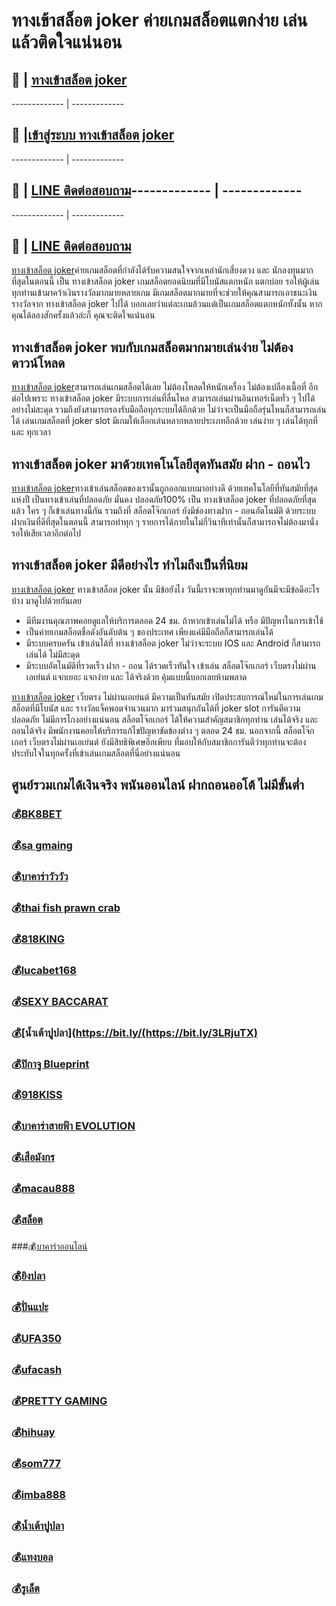 # ทางเข้าสล็อต joker ค่ายเกมสล็อตแตกง่าย เล่นแล้วติดใจแน่นอน

## :money_with_wings: | [ทางเข้าสล็อต joker ](https://bit.ly/3LRjuTX)
------------- | -------------
## :sparkling_heart: |[เข้าสู่ระบบ ทางเข้าสล็อต joker ](https://bit.ly/3LRjuTX)
------------- | -------------
## :calling: | [LINE ติดต่อสอบถาม](https://bit.ly/3fv4cbx)------------- | -------------

------------- | -------------
## :calling: | [LINE ติดต่อสอบถาม](https://bit.ly/3fv4cbx)
[ทางเข้าสล็อต joker](https://bit.ly/3LRjuTX)​ ค่ายเกมสล็อตที่กำลังได้รับความสนใจจากเหล่านักเสี่ยงดวง และ นักลงทุนมากที่สุดในตอนนี้ เป็น ทางเข้าสล็อต joker เกมสล็อตยอดนิยมที่มีโบนัสแตกหนัก แตกบ่อย รอให้ผู้เล่นทุกท่านเข้ามาคว้าเงินรางวัลมากมายหลายเกม มีเกมสล็อตมากมายที่จะช่วยให้คุณสามารถเอาชนะเงินรางวัลจาก ทางเข้าสล็อต joker ไปได้ บอกเลยว่าแต่ละเกมล้วนแต่เป็นเกมสล็อตแตกหนักทั้งนั้น หากคุณได้ลองสักครั้งแล้วล่ะก็ คุณจะติดใจแน่นอน

## ทางเข้าสล็อต joker พบกับเกมสล็อตมากมายเล่นง่าย ไม่ต้องดาวน์โหลด
[ทางเข้าสล็อต joker](https://bit.ly/3LRjuTX)​​ สามารถเล่นเกมสล็อตได้เลย ไม่ต้องโหลดให้หนักเครื่อง ไม่ต้องเปลืองเนื้อที่ อีกต่อไปเพราะ ทางเข้าสล็อต joker มีระบบการเล่นที่ลื่นไหล สามารถเล่นผ่านอินเทอร์เน็ตทั่ว ๆ ไปได้อย่างไม่สะดุด รวมถึงยังสามารถรองรับมือถือทุกระบบได้อีกด้วย ไม่ว่าจะเป็นมือถือรุ่นไหนก็สามารถเล่นได้ เล่นเกมสล็อตที่ joker slot  มีเกมให้เลือกเล่นหลากหลายประเภทอีกด้วย เล่นง่าย ๆ เล่นได้ทุกที่ และ ทุกเวลา

## ทางเข้าสล็อต joker มาด้วยเทคโนโลยีสุดทันสมัย ฝาก - ถอนไว 
[ทางเข้าสล็อต joker](https://bit.ly/3LRjuTX)​ ทางเข้าเล่นสล็อตของเรานั้นถูกออกแบบมาอย่างดี ด้วยเทคโนโลยีที่ทันสมัยที่สุดแห่งปี เป็นทางเข้าเล่นที่ปลอดภัย มั่นคง ปลอดภัย100% เป็น ทางเข้าสล็อต joker ที่ปลอดภัยที่สุดแล้ว ใคร ๆ ก็เข้าเล่นทางนี้กัน รวมถึงที่ สล็อตโจ๊กเกอร์ ยังมีช่องทางฝาก - ถอนอัตโนมัติ ด้วยระบบฝากเงินที่ดีที่สุดในตอนนี้ สามารถทำทุก ๆ รายการได้ภายในไม่กี่วินาทีเท่านั้นก็สามารถจไม่ต้องมานั่งรอให้เสียเวลาอีกต่อไป

## ทางเข้าสล็อต joker มีดีอย่างไร ทำไมถึงเป็นที่นิยม
[ทางเข้าสล็อต joker](https://bit.ly/3LRjuTX)​​ ทางเข้าสล็อต joker นั้น มีข้อยังไง วันนี้เราจะพาทุกท่านมาดูกันมีจะมีข้อดีอะไรบ้าง มาดูไปด้วยกันเลย
- มีทีมงานคุณภาพคอยดูแลให้บริการตลอด 24 ชม. ถ้าหากเข้าเล่นไม่ได้ หรือ มีปัญหาในการเข้าใช้ 
- เป็นค่ายเกมสล็อตชื่อดังอันดับต้น ๆ ของประเทศ เพียงแค่มีมือถือก็สามารถเล่นได้
- มีระบบครบครัน เข้าเล่นได้ที่ ทางเข้าสล็อต joker ไม่ว่าจะระบบ IOS และ Android ก็สามารถเล่นได้ ไม่มีสะดุด
- มีระบบอัตโนมัติที่รวดเร็ว ฝาก - ถอน ได้รวดเร็วทันใจ
เข้าเล่น สล็อตโจ๊กเกอร์ เว็บตรงไม่ผ่านเอเย่นต์ แจกเยอะ แจกง่าย และ ได้จริงด้วย คุ้มแบบนี้บอกเลยห้ามพลาด

[ทางเข้าสล็อต joker](https://bit.ly/3LRjuTX)​ เว็บตรง ไม่ผ่านเอเย่นต์ มีความเป็นทันสมัย เปิดประสบการณ์ใหม่ในการเล่นเกมสล็อตที่มีโบนัส และ รางวัลแจ็คพอตจำนวนมาก มาร่วมสนุกกันได้ที่ joker slot การันตีความปลอดภัย ไม่มีการโกงอย่างแน่นอน สล็อตโจ๊กเกอร์ ได้ให้ความสำคัญสมาชิกทุกท่าน เล่นได้จริง และ ถอนได้จริง มีพนักงานคอยให้บริการแก้ไขปัญหาขัดข้องต่าง ๆ ตลอด 24 ชม. นอกจากนี้ สล็อตโจ๊กเกอร์ เว็บตรงไม่ผ่านเอเย่นต์ ยังมีสิทธิพิเศษอีกเพียบ ที่มอบให้กับสมาชิกการันตีว่าทุกท่านจะต้องประทับใจในทุกครั้งที่เข้าเล่นเกมสล็อตที่นี่อย่างแน่นอน

## ศูนย์รวมเกมได้เงินจริง พนันออนไลน์ ฝากถอนออโต้ ไม่มีขั้นต่ำ
### :moneybag:[BK8BET](https://bit.ly/3LRjuTX)​ ​
### :moneybag:[sa gmaing](https://bit.ly/3LRjuTX)​ ​
### :moneybag:[บาคาร่าวัววัว](https://bit.ly/3LRjuTX)​ 
### :moneybag:[thai fish prawn crab](https://bit.ly/3LRjuTX)​ 
### :moneybag:[818KING](https://bit.ly/3LRjuTX)​ ​
### :moneybag:[lucabet168](https://bit.ly/3LRjuTX)​ 
### :moneybag:[SEXY BACCARAT](https://bit.ly/3LRjuTX)​ 
### :moneybag:[น้ำเต้าปูปลา](https://bit.ly/(https://bit.ly/3LRjuTX)​ ​
### :moneybag:[ปิกาจู Blueprint](https://bit.ly/3LRjuTX)​ 
### :moneybag:[918KISS](https://bit.ly/3LRjuTX)​
### :moneybag:[บาคาร่าสายฟ้า EVOLUTION](https://bit.ly/3LRjuTX)​ 
### :moneybag:[เสือมังกร](https://bit.ly/3LRjuTX)​ 
### :moneybag:[macau888](https://bit.ly/3LRjuTX)​ 
### :moneybag:[สล็อต](https://bit.ly/3LRjuTX)​ 
 ###:moneybag:[บาคาร่าออนไลน์](https://bit.ly/3LRjuTX)​ 
### :moneybag:[ยิงปลา](https://bit.ly/3LRjuTX)​ 
### :moneybag:[ปั่นแปะ](https://bit.ly/3LRjuTX)​ 
### :moneybag:[UFA350](https://bit.ly/3LRjuTX)​ 
### :moneybag:[ufacash](https://bit.ly/3LRjuTX)​ 
### :moneybag:[PRETTY GAMING](https://bit.ly/3LRjuTX)​ 
### :moneybag:[hihuay](https://bit.ly/3LRjuTX)​ 
### :moneybag:[som777](https://bit.ly/3LRjuTX)​ 
### :moneybag:[imba888](https://bit.ly/3Lnpwvy)
### :moneybag:[น้ำเต้าปูปลา](https://bit.ly/3LRjuTX)​ 
### :moneybag:[แทงบอล](https://bit.ly/3LRjuTX)​ 
### :moneybag:[รูเล็ต](https://bit.ly/3LRjuTX)​ 
